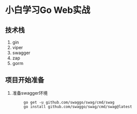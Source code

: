 # 小白学习Go Web实战
## 技术栈
1. gin
2. viper
3. swagger
4. zap
5. gorm

## 项目开始准备
1. 准备swagger环境
   ```shell
        go get -u github.com/swaggo/swag/cmd/swag
        go install github.com/swaggo/swag/cmd/swag@latest
    ```